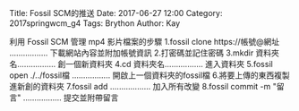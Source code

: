Title: Fossil SCM的推送
Date: 2017-06-27 12:00
Category: 2017springwcm_g4
Tags: Brython
Author: Kay


利用 Fossil SCM 管理 mp4 影片檔案的步驟
1.fossil clone https://帳號@網址 ................. 下載網站內容並附加帳號資訊 
2.打密碼並記住密碼
3.mkdir 資料夾名................. 創一個新資料夾
4.cd 資料夾名................. 進入資料夾
5.fossil open ./../fossil檔 ................. 開啟上一個資料夾的fossil檔
6.將要上傳的東西複製進新創的資料夾
7.fossil add .................. 加入所有改變
8.fossil commit -m "留言" ................. 提交並附帶留言

